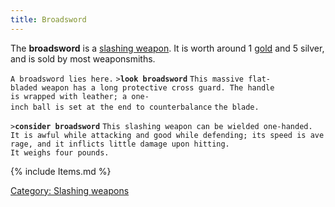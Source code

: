 ```yaml
---
title: Broadsword
---
```


The **broadsword** is a [slashing weapon](slashing_weapon "wikilink").
It is worth around 1 [gold](gold "wikilink") and 5 silver, and is sold
by most weaponsmiths.

`A broadsword lies here.`
`>`**`look broadsword`**
`This massive flat-bladed weapon has a long protective cross guard. The handle`
`is wrapped with leather; a one-inch ball is set at the end to counterbalance`
`the blade.`

`>`**`consider broadsword`**
`This slashing weapon can be wielded one-handed.`
`It is awful while attacking and good while defending; its speed is average, and it inflicts little damage upon hitting.`
`It weighs four pounds.`

{% include Items.md %}

[Category: Slashing weapons](Category:_Slashing_weapons "wikilink")